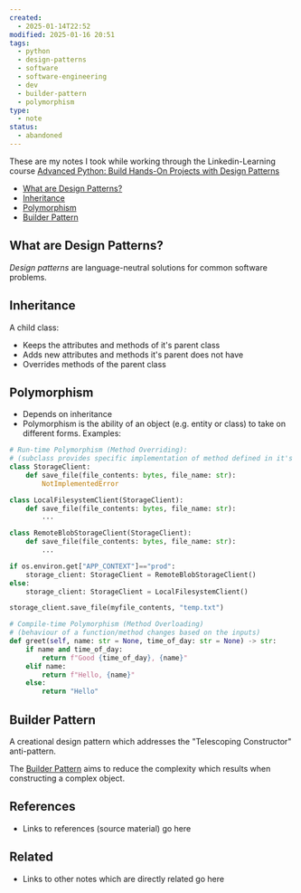```yaml
---
created:
  - 2025-01-14T22:52
modified: 2025-01-16 20:51
tags:
  - python
  - design-patterns
  - software
  - software-engineering
  - dev
  - builder-pattern
  - polymorphism
type:
  - note
status:
  - abandoned
---
```

These are my notes I took while working through the Linkedin-Learning course [Advanced Python: Build Hands-On Projects with Design Patterns](https://www.linkedin.com/learning/advanced-python-build-hands-on-projects-with-design-patterns)

* [What are Design Patterns?](#What%20are%20Design%20Patterns?)
* [Inheritance](#Inheritance)
* [Polymorphism](#Polymorphism)
* [Builder Pattern](#Builder%20Pattern)
## What are Design Patterns?

_Design patterns_ are language-neutral solutions for common software problems.

## Inheritance

A child class:
* Keeps the attributes and methods of it's parent class
* Adds new attributes and methods it's parent does not have
* Overrides methods of the parent class 

## Polymorphism

* Depends on inheritance
* Polymorphism is the ability of an object (e.g. entity or class) to take on different forms.
Examples:

```python
# Run-time Polymorphism (Method Overriding):
# (subclass provides specific implementation of method defined in it's superclass (parent class)
class StorageClient:
	def save_file(file_contents: bytes, file_name: str):
		NotImplementedError

class LocalFilesystemClient(StorageClient):
	def save_file(file_contents: bytes, file_name: str):
		...

class RemoteBlobStorageClient(StorageClient):
	def save_file(file_contents: bytes, file_name: str):
		...

if os.environ.get["APP_CONTEXT"]=="prod":
	storage_client: StorageClient = RemoteBlobStorageClient()
else:
	storage_client: StorageClient = LocalFilesystemClient()

storage_client.save_file(myfile_contents, "temp.txt")
```

```python
# Compile-time Polymorphism (Method Overloading)
# (behaviour of a function/method changes based on the inputs)
def greet(self, name: str = None, time_of_day: str = None) -> str: 
	if name and time_of_day: 
		return f"Good {time_of_day}, {name}"
	elif name: 
		return f"Hello, {name}" 
	else: 
		return "Hello"
```

## Builder Pattern

A creational design pattern which addresses the "Telescoping Constructor" anti-pattern.

The [Builder Pattern](#Builder%20Pattern) aims to reduce the complexity which results when constructing a complex object.


## References

* Links to references (source material) go here
## Related

* Links to other notes which are directly related go here
